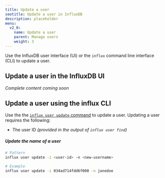 ```yaml
---
title: Update a user
seotitle: Update a user in InfluxDB
description: placeholder
menu:
  v2_0:
    name: Update a user
    parent: Manage users
    weight: 3
---
```


Use the InfluxDB user interface (UI) or the `influx` command line interface (CLI)
to update a user.

## Update a user in the InfluxDB UI

_Complete content coming soon_

## Update a user using the influx CLI

Use the the [`influx user update` command](/v2.0/reference/cli/influx/user/update)
to update a user. Updating a user requires the following:

- The user ID _(provided in the output of `influx user find`)_

##### Update the name of a user
```sh
# Pattern
influx user update -i <user-id> -n <new-username>

# Example
influx user update -i 034ad714fdd6f000 -n janedoe
```
